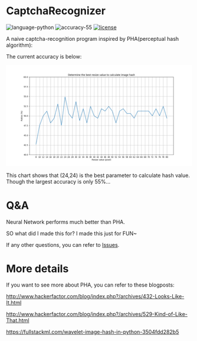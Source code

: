# CaptchaRecognizer
![language-python](https://img.shields.io/badge/language-python-blue.svg)
![accuracy-55](https://img.shields.io/badge/accuracy-55_percent-brightgreen.svg)
[![license](https://img.shields.io/github/license/clouduan/CaptchaRecognizer.svg)](https://github.com/clouduan/CaptchaRecognizer/blob/master/LICENSE)

A naive captcha-recognition program
inspired by PHA(perceptual hash algorithm):

The current accuracy is below:

![ratio](./Ratios.png)

This chart shows that (24,24) is the best parameter to calculate hash value. Though the largest accuracy is only 55%...

# Q&A

Neural Network performs much better than PHA. 

SO what did I made this for? I made this just for FUN~ 

If any other questions, you can refer to [Issues](https://github.com/clouduan/CaptchaRecognizer/issues). 

# More details

If you want to see more about PHA, you can refer to these blogposts:

http://www.hackerfactor.com/blog/index.php?/archives/432-Looks-Like-It.html

http://www.hackerfactor.com/blog/index.php?/archives/529-Kind-of-Like-That.html

https://fullstackml.com/wavelet-image-hash-in-python-3504fdd282b5
